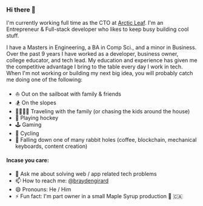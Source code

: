 ### Hi there 👋

I'm currently working full time as the CTO at [Arctic Leaf](https://github.com/arcticleaf). I'm an Entrepreneur & Full-stack developer who likes to keep busy building cool stuff.

I have a Masters in Engineering, a BA in Comp Sci., and a minor in Business. Over the past 9 years I have worked as a developer, business owner, college educator, and tech lead. My education and experience has given me the competitive advantage I bring to the table every day I work in tech. When I'm not working or building my next big idea, you will probably catch me doing one of the following:

- ⛵️ Out on the sailboat with family & friends
- 🏂 On the slopes
- 👨‍👩‍👧‍👦 Traveling with the family (or chasing the kids around the house)
- 🏒 Playing hockey
- 🕹 Gaming
- 🚴 Cycling
- 🚀 Falling down one of many rabbit holes (coffee, blockchain, mechanical keyboards, content creation)

#### Incase you care:
- 💬 Ask me about solving web / app related tech problems
- 📫 How to reach me: [@braydengirard](https://twitter.com/braydengirard)
- 😄 Pronouns: He / Him
- ⚡ Fun fact: I'm part owner in a small Maple Syrup production 🍁 🇨🇦
